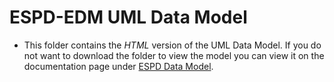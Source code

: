 # ESPD-EDM UML Data Model 

* This folder contains the _HTML_ version of the UML Data Model. If you do not want to download the folder to view the model you can view it on the documentation page under [ESPD Data Model](https://docs.ted.europa.eu/ESPD-EDM/3.0.1/_attachments/ESPD-data-model-html/index.html).